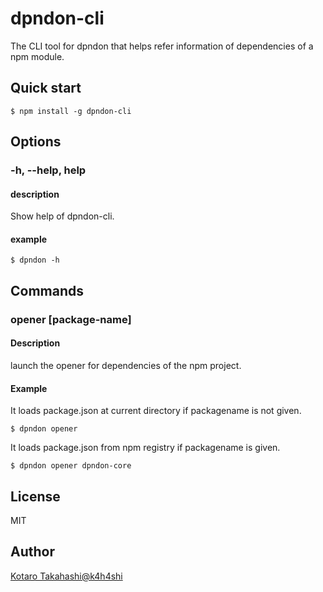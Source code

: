 # dpndon-cli
The CLI tool for dpndon that helps refer information of dependencies of a npm module.

## Quick start

```
$ npm install -g dpndon-cli
```

## Options

### -h, --help, help

#### description
Show help of dpndon-cli.

#### example
```
$ dpndon -h
```

## Commands

### opener [package-name]

#### Description
launch the opener for dependencies of the npm project.

#### Example
It loads package.json at current directory if packagename is not given.
```
$ dpndon opener
```

It loads package.json from npm registry if packagename is given.
```
$ dpndon opener dpndon-core
```

## License
MIT

## Author
[Kotaro Takahashi@k4h4shi](https://twitter.com/k4h4shi)
